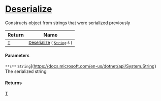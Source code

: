 # [Deserialize](./SerializationHelper-100664071.md)

Constructs object from strings that were serialized previously

| Return | Name | 
| --- | --- | 
| <sub>[T](./SerializationHelper-100664071.md)</sub>| <sub>[Deserialize](./SerializationHelper-100664071.md) ( [`String`](https://docs.microsoft.com/en-us/dotnet/api/System.String) s )</sub>| <br>


#### Parameters
`**s**`  `String`](https://docs.microsoft.com/en-us/dotnet/api/System.String)<br>The serialized string
#### Returns
[T](./SerializationHelper-100664071.md)